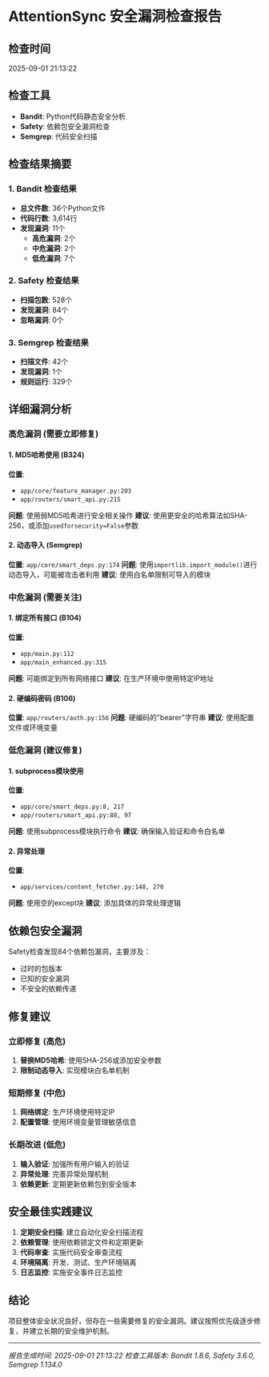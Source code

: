 # AttentionSync 安全漏洞检查报告

## 检查时间
2025-09-01 21:13:22

## 检查工具
- **Bandit**: Python代码静态安全分析
- **Safety**: 依赖包安全漏洞检查
- **Semgrep**: 代码安全扫描

## 检查结果摘要

### 1. Bandit 检查结果
- **总文件数**: 36个Python文件
- **代码行数**: 3,614行
- **发现漏洞**: 11个
  - **高危漏洞**: 2个
  - **中危漏洞**: 2个
  - **低危漏洞**: 7个

### 2. Safety 检查结果
- **扫描包数**: 528个
- **发现漏洞**: 84个
- **忽略漏洞**: 0个

### 3. Semgrep 检查结果
- **扫描文件**: 42个
- **发现漏洞**: 1个
- **规则运行**: 329个

## 详细漏洞分析

### 高危漏洞 (需要立即修复)

#### 1. MD5哈希使用 (B324)
**位置**: 
- `app/core/feature_manager.py:203`
- `app/routers/smart_api.py:215`

**问题**: 使用弱MD5哈希进行安全相关操作
**建议**: 使用更安全的哈希算法如SHA-256，或添加`usedforsecurity=False`参数

#### 2. 动态导入 (Semgrep)
**位置**: `app/core/smart_deps.py:174`
**问题**: 使用`importlib.import_module()`进行动态导入，可能被攻击者利用
**建议**: 使用白名单限制可导入的模块

### 中危漏洞 (需要关注)

#### 1. 绑定所有接口 (B104)
**位置**: 
- `app/main.py:112`
- `app/main_enhanced.py:315`

**问题**: 可能绑定到所有网络接口
**建议**: 在生产环境中使用特定IP地址

#### 2. 硬编码密码 (B106)
**位置**: `app/routers/auth.py:156`
**问题**: 硬编码的"bearer"字符串
**建议**: 使用配置文件或环境变量

### 低危漏洞 (建议修复)

#### 1. subprocess模块使用
**位置**: 
- `app/core/smart_deps.py:8, 217`
- `app/routers/smart_api.py:88, 97`

**问题**: 使用subprocess模块执行命令
**建议**: 确保输入验证和命令白名单

#### 2. 异常处理
**位置**: 
- `app/services/content_fetcher.py:148, 270`

**问题**: 使用空的except块
**建议**: 添加具体的异常处理逻辑

## 依赖包安全漏洞

Safety检查发现84个依赖包漏洞，主要涉及：
- 过时的包版本
- 已知的安全漏洞
- 不安全的依赖传递

## 修复建议

### 立即修复 (高危)
1. **替换MD5哈希**: 使用SHA-256或添加安全参数
2. **限制动态导入**: 实现模块白名单机制

### 短期修复 (中危)
1. **网络绑定**: 生产环境使用特定IP
2. **配置管理**: 使用环境变量管理敏感信息

### 长期改进 (低危)
1. **输入验证**: 加强所有用户输入的验证
2. **异常处理**: 完善异常处理机制
3. **依赖更新**: 定期更新依赖包到安全版本

## 安全最佳实践建议

1. **定期安全扫描**: 建立自动化安全扫描流程
2. **依赖管理**: 使用依赖锁定文件和定期更新
3. **代码审查**: 实施代码安全审查流程
4. **环境隔离**: 开发、测试、生产环境隔离
5. **日志监控**: 实施安全事件日志监控

## 结论

项目整体安全状况良好，但存在一些需要修复的安全漏洞。建议按照优先级逐步修复，并建立长期的安全维护机制。

---
*报告生成时间: 2025-09-01 21:13:22*
*检查工具版本: Bandit 1.8.6, Safety 3.6.0, Semgrep 1.134.0*
